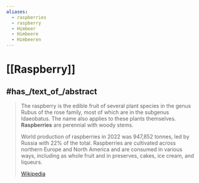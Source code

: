 ```yaml
---
aliases:
  - raspberries
  - raspberry
  - Himbeer
  - Himbeere
  - Himbeeren
---
```


# [[Raspberry]] 


## #has_/text_of_/abstract 

> The raspberry is the edible fruit of several plant species in the genus Rubus of the rose family, 
> most of which are in the subgenus Idaeobatus. The name also applies to these plants themselves. 
> **Raspberries** are perennial with woody stems. 
>
> World production of raspberries in 2022 was 947,852 tonnes, led by Russia with 22% of the total. 
> Raspberries are cultivated across northern Europe and North America 
> and are consumed in various ways, including as whole fruit 
> and in preserves, cakes, ice cream, and liqueurs.
>
> [Wikipedia](https://en.wikipedia.org/wiki/Raspberry) 


